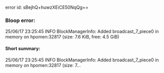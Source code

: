error id: sBejhQ+huwzXEiCE50NqQg==
### Bloop error:

25/06/17 23:25:45 INFO BlockManagerInfo: Added broadcast_7_piece0 in memory on hpomen:32817 (size: 7.6 KiB, free: 4.5 GiB)
#### Short summary: 

25/06/17 23:25:45 INFO BlockManagerInfo: Added broadcast_7_piece0 in memory on hpomen:32817 (size: 7...